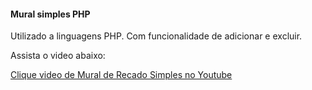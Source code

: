 #### Mural simples PHP

Utilizado a linguagens PHP. Com funcionalidade de adicionar e excluir. 

Assista o video abaixo:

[Clique video de Mural de Recado Simples no Youtube](https://youtu.be/8Ns-KvkpbeU "Link do video de Mural de Recado Simples")
